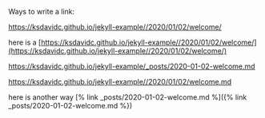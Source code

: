 Ways to write a link:

https://ksdavidc.github.io/jekyll-example//2020/01/02/welcome/


here is a  [https://ksdavidc.github.io/jekyll-example//2020/01/02/welcome/](https://ksdavidc.github.io/jekyll-example//2020/01/02/welcome/)

https://ksdavidc.github.io/jekyll-example/_posts/2020-01-02-welcome.md

https://ksdavidc.github.io/jekyll-example//2020/01/02/welcome.md

here is another way [% link _posts/2020-01-02-welcome.md %]({% link _posts/2020-01-02-welcome.md %})



